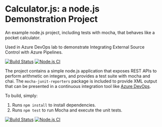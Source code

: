Calculator.js: a node.js Demonstration Project
==============================================
An example node.js project, including tests with mocha, that behaves like
a pocket calculator.

Used in Azure DevOps lab to demonstrate Integrating External Source Control with Azure Pipelines.

[![Build Status](https://dev.azure.com/EngrNonsoDevOps/Integrating%20External%20Source%20Control%20with%20Azure%20Pipelines/_apis/build/status/NonsoNnamani.calculator?branchName=master)](https://dev.azure.com/EngrNonsoDevOps/Integrating%20External%20Source%20Control%20with%20Azure%20Pipelines/_build/latest?definitionId=10&branchName=master)
[![Node.js CI](https://github.com/NonsoNnamani/calculator/actions/workflows/github-pipelines.yml/badge.svg)](https://github.com/NonsoNnamani/calculator/actions/workflows/github-pipelines.yml)

The project contains a simple node.js application that exposes REST APIs
to perform arithmetic on integers, and provides a test suite with mocha
and chai.  The `mocha-junit-reporters` package is included to provide XML
output that can be presented in a continuous integration tool like
[Azure DevOps](https://azure.com/devops).

To build, simply:

1. Runs `npm install` to install dependencies.
2. Runs `npm test` to run Mocha and execute the unit tests.

[![Build Status](https://dev.azure.com/EngrNonsoDevOps/Integrating%20External%20Source%20Control%20with%20Azure%20Pipelines/_apis/build/status/NonsoNnamani.calculator?branchName=master)](https://dev.azure.com/EngrNonsoDevOps/Integrating%20External%20Source%20Control%20with%20Azure%20Pipelines/_build/latest?definitionId=10&branchName=master)
[![Node.js CI](https://github.com/NonsoNnamani/calculator/actions/workflows/github-pipelines.yml/badge.svg)](https://github.com/NonsoNnamani/calculator/actions/workflows/github-pipelines.yml)
